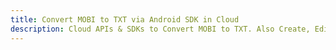 ---title: Convert MOBI to TXT via Android SDK in Clouddescription: Cloud APIs & SDKs to Convert MOBI to TXT. Also Create, Edit & Render Microsoft Word & OpenOffice documents in the Cloud.---